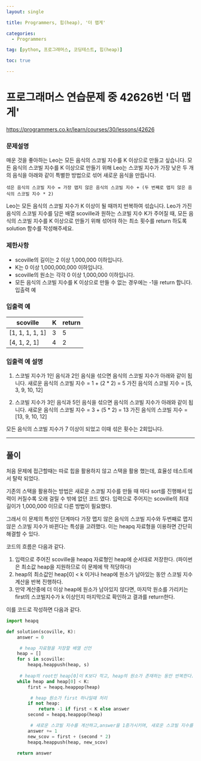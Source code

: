 ```yaml
---
layout: single

title: Programmers, 힙(heap), '더 맵게'

categories:
  - Programmers

tag: [python, 프로그래머스, 코딩테스트, 힙(heap)]

toc: true

---
```


# 프로그래머스 연습문제 중 42626번 '더 맵게'
<a href = 'https://programmers.co.kr/learn/courses/30/lessons/42626'>https://programmers.co.kr/learn/courses/30/lessons/42626</a>

### 문제설명

매운 것을 좋아하는 Leo는 모든 음식의 스코빌 지수를 K 이상으로 만들고 싶습니다. 모든 음식의 스코빌 지수를 K 이상으로 만들기 위해 Leo는 스코빌 지수가 가장 낮은 두 개의 음식을 아래와 같이 특별한 방법으로 섞어 새로운 음식을 만듭니다.    


    섞은 음식의 스코빌 지수 = 가장 맵지 않은 음식의 스코빌 지수 + (두 번째로 맵지 않은 음식의 스코빌 지수 * 2)  
      
Leo는 모든 음식의 스코빌 지수가 K 이상이 될 때까지 반복하여 섞습니다.
Leo가 가진 음식의 스코빌 지수를 담은 배열 scoville과 원하는 스코빌 지수 K가 주어질 때, 모든 음식의 스코빌 지수를 K 이상으로 만들기 위해 섞어야 하는 최소 횟수를 return 하도록 solution 함수를 작성해주세요.

### 제한사항

+ scoville의 길이는 2 이상 1,000,000 이하입니다.
+ K는 0 이상 1,000,000,000 이하입니다.
+ scoville의 원소는 각각 0 이상 1,000,000 이하입니다.
+ 모든 음식의 스코빌 지수를 K 이상으로 만들 수 없는 경우에는 -1을 return 합니다.
입출력 예

### 입출력 예


| scoville         | 	K | return |
|-----------------|--------|--------|
| [1, 1, 1, 1, 1] | 3      | 5      |
| [4, 1, 2, 1]    | 4      | 2      |

### 입출력 예 설명

1. 스코빌 지수가 1인 음식과 2인 음식을 섞으면 음식의 스코빌 지수가 아래와 같이 됩니다.
새로운 음식의 스코빌 지수 = 1 + (2 * 2) = 5
가진 음식의 스코빌 지수 = [5, 3, 9, 10, 12]

2. 스코빌 지수가 3인 음식과 5인 음식을 섞으면 음식의 스코빌 지수가 아래와 같이 됩니다.
새로운 음식의 스코빌 지수 = 3 + (5 * 2) = 13
가진 음식의 스코빌 지수 = [13, 9, 10, 12]

모든 음식의 스코빌 지수가 7 이상이 되었고 이때 섞은 횟수는 2회입니다.

---
## 풀이
처음 문제에 접근할때는 따로 힙을 활용하지 않고 스택을 활용 했는데, 효율성 테스트에서 탈락 되었다.  

 기존의 스택을 활용하는 방법은 새로운 스코빌 지수를 만들 때 마다 sort를 진행해서 입력이 커질수록 오래 걸릴 수 밖에 없던 코드 였다. 입력으로 주어지는 scoville의 최대 길이가 1,000,000 이므로 다른 방법이 필요했다.  
   
   그래서 이 문제의 특성인 단계마다 가장 맵지 않은 음식의 스코빌 지수와 두번째로 맵지 않은 스코빌 지수가 바뀐다는 특성을 고려했다. 이는 heapq 자료형을 이용하면 간단히 해결할 수 있다.

코드의 흐름은 다음과 같다.    
  
1. 입력으로 주어진 scoville을 heapq 자료형인 heap에 순서대로 저장한다.
(파이썬은 최소값 heap을 지원하므로 이 문제에 딱 적당하다)
2. heap의 최소값인 heap[0] < k 이거나 heap에 원소가 남아있는 동안 스코빌 지수 계산을 반복 진행하다.  
3. 만약 계산중에 더 이상 heap에 원소가 남아있지 않다면, 마지막 원소를 가리키는 first의 스코빌지수가 k 이상인지 마지막으로 확인하고 결과를 return한다.

이를 코드로 작성하면 다음과 같다.


```python
import heapq

def solution(scoville, K):
    answer = 0

     # heap 자료형을 저장할 배열 선언
    heap = []
    for s in scoville:
        heapq.heappush(heap, s)
    
     # heap의 root인 heap[0]이 K보다 작고, heap의 원소가 존재하는 동안 반복한다.
    while heap and heap[0] < K:
        first = heapq.heappop(heap)

         # heap 원소가 first 하나일때 처리
        if not heap:
            return -1 if first < K else answer
        second = heapq.heappop(heap)

         # 새로운 스코빌 지수를 계산하고,answer을 1증가시키며, 새로운 스코빌 지수를 추가한다.
        answer += 1
        new_scov = first + (second * 2)
        heapq.heappush(heap, new_scov)  
    
    return answer
```
